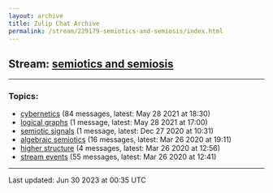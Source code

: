 ```yaml
---
layout: archive
title: Zulip Chat Archive
permalink: /stream/229179-semiotics-and-semiosis/index.html
---
```


## Stream: [semiotics and semiosis](https://mattecapu.github.io/ct-zulip-archive/stream/229179-semiotics-and-semiosis/index.html)
---

### Topics:

* [cybernetics](topic/topic_cybernetics.html) (84 messages, latest: May 28 2021 at 18:30)
* [logical graphs](topic/topic_logical.20graphs.html) (1 message, latest: May 28 2021 at 17:00)
* [semiotic signals](topic/topic_semiotic.20signals.html) (1 message, latest: Dec 27 2020 at 10:31)
* [algebraic semiotics](topic/topic_algebraic.20semiotics.html) (16 messages, latest: Mar 26 2020 at 19:11)
* [higher structure](topic/topic_higher.20structure.html) (4 messages, latest: Mar 26 2020 at 12:56)
* [stream events](topic/topic_stream.20events.html) (55 messages, latest: Mar 26 2020 at 12:41)

<hr><p>Last updated: Jun 30 2023 at 00:35 UTC</p>